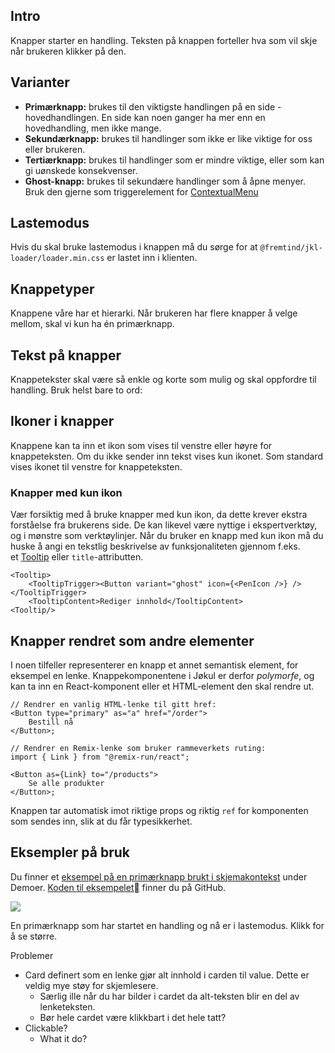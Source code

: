 ## Intro

Knapper starter en handling. Teksten på knappen forteller hva som vil skje når brukeren klikker på den.

## Varianter

- **Primærknapp:** brukes til den viktigste handlingen på en side - hovedhandlingen. En side kan noen ganger ha mer enn en hovedhandling, men ikke mange.
- **Sekundærknapp:** brukes til handlinger som ikke er like viktige for oss eller brukeren.
- **Tertiærknapp:** brukes til handlinger som er mindre viktige, eller som kan gi uønskede konsekvenser.
- **Ghost-knapp:** brukes til sekundære handlinger som å åpne menyer. Bruk den gjerne som triggerelement for [ContextualMenu](https://jokul.fremtind.no/komponenter/contextualmenu/)

## Lastemodus

Hvis du skal bruke lastemodus i knappen må du sørge for at `@fremtind/jkl-loader/loader.min.css` er lastet inn i klienten.

## Knappetyper

Knappene våre har et hierarki. Når brukeren har flere knapper å velge mellom, skal vi kun ha én primærknapp.

## Tekst på knapper

Knappetekster skal være så enkle og korte som mulig og skal oppfordre til handling. Bruk helst bare to ord:

## Ikoner i knapper

Knappene kan ta inn et ikon som vises til venstre eller høyre for knappeteksten. Om du ikke sender inn tekst vises kun ikonet. Som standard vises ikonet til venstre for knappeteksten.

### Knapper med kun ikon

Vær forsiktig med å bruke knapper med kun ikon, da dette krever ekstra forståelse fra brukerens side. De kan likevel være nyttige i ekspertverktøy, og i mønstre som verktøylinjer. Når du bruker en knapp med kun ikon må du huske å angi en tekstlig beskrivelse av funksjonaliteten gjennom f.eks. et [Tooltip](https://jokul.fremtind.no/komponenter/tooltip) eller `title`-attributten.

```
<Tooltip>
    <TooltipTrigger><Button variant="ghost" icon={<PenIcon />} /></TooltipTrigger>
    <TooltipContent>Rediger innhold</TooltipContent>
<Tooltip/>
```

## Knapper rendret som andre elementer

I noen tilfeller representerer en knapp et annet semantisk element, for eksempel en lenke. Knappekomponentene i Jøkul er derfor _polymorfe_, og kan ta inn en React-komponent eller et HTML-element den skal rendre ut.

```
// Rendrer en vanlig HTML-lenke til gitt href:
<Button type="primary" as="a" href="/order">
    Bestill nå
</Button>;

// Rendrer en Remix-lenke som bruker rammeverkets ruting:
import { Link } from "@remix-run/react";

<Button as={Link} to="/products">
    Se alle produkter
</Button>;
```

Knappen tar automatisk imot riktige props og riktig `ref` for komponenten som sendes inn, slik at du får typesikkerhet.

## Eksempler på bruk

Du finner et [eksempel på en primærknapp brukt i skjemakontekst](https://jokul.fremtind.no/demoer/skjemavalidering/) under Demoer. [Koden til eksempelet](https://github.com/fremtind/jokul/blob/main/portal/src/pages/demoer/skjemavalidering.tsx) finner du på GitHub.

![](https://jokul.fremtind.no/assets/documentation/button/button-primary-loading.gif)

En primærknapp som har startet en handling og nå er i lastemodus. Klikk for å se større.








Problemer
- Card definert som en lenke gjør alt innhold i carden til value. Dette er veldig mye støy for skjemlesere.
	- Særlig ille når du har bilder i cardet da alt-teksten blir en del av lenketeksten.
	- Bør hele cardet være klikkbart i det hele tatt?
- Clickable?
	- What it do?